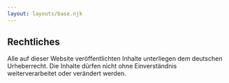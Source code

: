 ```yaml
---
layout: layouts/base.njk
---
```

## Rechtliches

Alle auf dieser Website veröffentlichten Inhalte unterliegen dem deutschen Urheberrecht. Die Inhalte dürfen nicht ohne Einverständnis weiterverarbeitet oder verändert werden.
